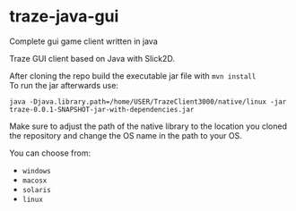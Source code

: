 # traze-java-gui
Complete gui game client written in java

Traze GUI client based on Java with Slick2D.

After cloning the repo build the executable jar file with
```mvn install```  
To run the jar afterwards use:  
  
```java -Djava.library.path=/home/USER/TrazeClient3000/native/linux -jar traze-0.0.1-SNAPSHOT-jar-with-dependencies.jar```

Make sure to adjust the path of the native library to the location you cloned the repository and change the OS name in the path to your OS.

You can choose from:
- ```windows```
- ```macosx```
- ```solaris```
- ```linux```
